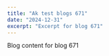 ```yaml
---
title: "Ak test blogs 671"
date: "2024-12-31"
excerpt: "Excerpt for blog 671"
---
```


Blog content for blog 671